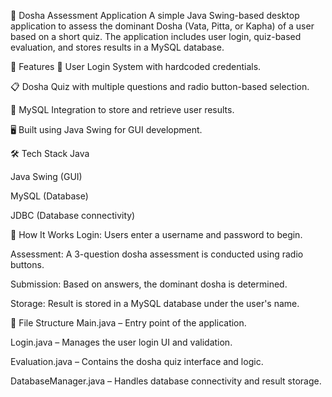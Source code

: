 🧘 Dosha Assessment Application
A simple Java Swing-based desktop application to assess the dominant Dosha (Vata, Pitta, or Kapha) of a user based on a short quiz. The application includes user login, quiz-based evaluation, and stores results in a MySQL database.

🚀 Features
🔐 User Login System with hardcoded credentials.

📋 Dosha Quiz with multiple questions and radio button-based selection.

💾 MySQL Integration to store and retrieve user results.

🖥️ Built using Java Swing for GUI development.

🛠️ Tech Stack
Java

Java Swing (GUI)

MySQL (Database)

JDBC (Database connectivity)

🧪 How It Works
Login: Users enter a username and password to begin.

Assessment: A 3-question dosha assessment is conducted using radio buttons.

Submission: Based on answers, the dominant dosha is determined.

Storage: Result is stored in a MySQL database under the user's name.

📂 File Structure
Main.java – Entry point of the application.

Login.java – Manages the user login UI and validation.

Evaluation.java – Contains the dosha quiz interface and logic.

DatabaseManager.java – Handles database connectivity and result storage.

